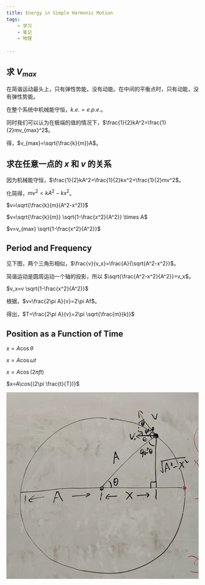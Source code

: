 ```yaml
---
title: Energy in Simple Harmonic Motion
tags:
    - 学习
    - 笔记
    - 物理

---
```


## 求 $V_{max}$

在简谐运动最头上，只有弹性势能，没有动能。在中间的平衡点时，只有动能，没有弹性势能。

在整个系统中机械能守恒，$k.e.=e.p.e.$。

同时我们可以认为在极端的值的情况下，$\frac{1}{2}kA^2=\frac{1}{2}mv_{max}^2$。

得，$v_{max}=\sqrt{\frac{k}{m}}A$。


## 求在任意一点的 $x$ 和 $v$ 的关系

因为机械能守恒，$\frac{1}{2}kA^2=\frac{1}{2}kx^2+\frac{1}{2}mv^2$。

化简得，$mv^2=kA^2-kx^2$。

$v=\sqrt{\frac{k}{m}(A^2-x^2)}$

$v=\sqrt{\frac{k}{m}} \sqrt{1-\frac{x^2}{A^2}} \times A$

$v=v_{max} \sqrt{1-\frac{x^2}{A^2}}$


## Period and Frequency

见下图，两个三角形相似，$\frac{v}{v_x}=\frac{A}{\sqrt{A^2-x^2}}$。

简谐运动是圆周运动一个轴的投影，所以 $\sqrt{\frac{A^2-x^2}{A^2}}=v_x$。

$v_x=v \sqrt{1-\frac{x^2}{A^2}}$

根据，$v=\frac{2\pi A}{v}=2\pi Af$。

得出，$T=\frac{2\pi A}{v}=2\pi \sqrt{\frac{m}{k}}$


## Position as a Function of Time

$x=A\cos{\theta}$

$x=A\cos{\omega t}$

$x=A\cos{(2\pi ft)}$

$x=A\cos{(2\pi \frac{t}{T})}$


![](/static/2024/12/IMG_20241218_220417_edit_813007007068863.jpg)